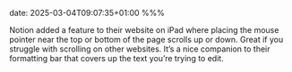 date: 2025-03-04T09:07:35+01:00
%%%

Notion added a feature to their website on iPad where placing the mouse pointer near the top or bottom of the page scrolls up or down. Great if you struggle with scrolling on other websites. It’s a nice companion to their formatting bar that covers up the text you’re trying to edit.
